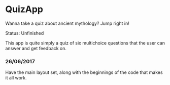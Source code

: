 # QuizApp
Wanna take a quiz about ancient mythology? Jump right in!

Status: Unfinished

This app is quite simply a quiz of six multichoice questions that the user can answer and get feedback on.

### 26/06/2017
Have the main layout set, along with the beginnings of the code that makes it all work.
